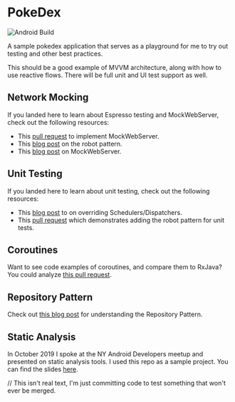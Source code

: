 # PokeDex

![Android Build](https://github.com/AdamMc331/PokeDex/workflows/Android%20Build/badge.svg)

A sample pokedex application that serves as a playground for me to try out testing and other best practices. 

This should be a good example of MVVM architecture, along with how to use reactive flows. There will be full unit and UI test support as well. 

## Network Mocking

If you landed here to learn about Espresso testing and MockWebServer, check out the following resources:

* This [pull request](https://github.com/AdamMc331/PokeDex/pull/8/files) to implement MockWebServer.
* This [blog post](https://dev.to/adammc331/leveraging-the-robot-pattern-for-espresso-tests) on the robot pattern.
* This [blog post](https://tech.okcupid.com/ui-tests-with-mockwebserver/) on MockWebServer.

## Unit Testing

If you landed here to learn about unit testing, check out the following resources:
* This [blog post](https://androidessence.com/unit-testing-async-code) to on overriding Schedulers/Dispatchers.
* This [pull request](https://github.com/AdamMc331/PokeDex/pull/24) which demonstrates adding the robot pattern for unit tests.

## Coroutines

Want to see code examples of coroutines, and compare them to RxJava? You could analyze [this pull request](https://github.com/AdamMc331/PokeDex/pull/18).

## Repository Pattern

Check out [this blog post](https://androidessence.com/repository-pattern) for understanding the Repository Pattern.

## Static Analysis

In October 2019 I spoke at the NY Android Developers meetup and presented on static analysis tools. I used this repo as a sample project. You can find the slides [here](nyandroid_staticanalysis_pres/static_analysis.pdf). 

// This isn't real text, I'm just committing code to test something that won't ever be merged. 
